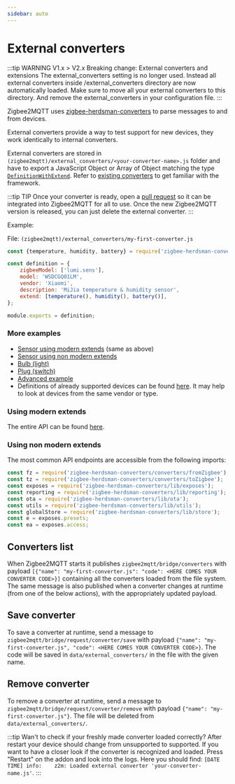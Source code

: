 ```yaml
---
sidebar: auto
---
```


# External converters

:::tip WARNING V1.x > V2.x
Breaking change:
External converters and extensions
    The external_converters setting is no longer used. Instead all external converters inside /external_converters directory are now automatically loaded. Make sure to move all your external converters to this directory. And remove the external_converters in your configuration file.
:::

Zigbee2MQTT uses [zigbee-herdsman-converters](https://github.com/Koenkk/zigbee-herdsman-converters) to parse messages to and from devices.

External converters provide a way to test support for new devices, they work identically to internal converters.

External converters are stored in `(zigbee2mqtt)/external_converters/<your-converter-name>.js` folder and have to export a JavaScript Object or Array of Object matching the type [`DefinitionWithExtend`](https://github.com/Koenkk/zigbee-herdsman-converters/blob/master/src/lib/types.ts). Refer to [existing converters](https://github.com/Koenkk/zigbee-herdsman-converters/tree/master/src/devices) to get familiar with the framework.

:::tip TIP
Once your converter is ready, open a [pull request](https://github.com/Koenkk/zigbee-herdsman-converters/pulls) so it can be integrated into Zigbee2MQTT for all to use. Once the new Zigbee2MQTT version is released, you can just delete the external converter.
:::

Example:

File: `(zigbee2mqtt)/external_converters/my-first-converter.js`

```js
const {temperature, humidity, battery} = require('zigbee-herdsman-converters/lib/modernExtend');

const definition = {
    zigbeeModel: ['lumi.sens'],
    model: 'WSDCGQ01LM',
    vendor: 'Xiaomi',
    description: 'MiJia temperature & humidity sensor',
    extend: [temperature(), humidity(), battery()],
};

module.exports = definition;
```

### More examples

- [Sensor using modern extends](https://github.com/Koenkk/zigbee2mqtt.io/blob/master/docs/externalConvertersExample/sensor_me.js) (same as above)
- [Sensor using non modern extends](https://github.com/Koenkk/zigbee2mqtt.io/blob/master/docs/externalConvertersExample/sensor.js)
- [Bulb (light)](https://github.com/Koenkk/zigbee2mqtt.io/blob/master/docs/externalConvertersExample/light.js)
- [Plug (switch)](https://github.com/Koenkk/zigbee2mqtt.io/blob/master/docs/externalConvertersExample/switch.js)
- [Advanced example](https://github.com/Koenkk/zigbee2mqtt.io/blob/master/docs/externalConvertersExample/freepad_ext.js)
- Definitions of already supported devices can be found [here](https://github.com/Koenkk/zigbee-herdsman-converters/tree/master/src/devices). It may help to look at devices from the same vendor or type.

### Using modern extends

The entire API can be found [here](https://github.com/Koenkk/zigbee-herdsman-converters/blob/master/src/lib/modernExtend.ts).

### Using non modern extends

The most common API endpoints are accessible from the following imports:

```js
const fz = require('zigbee-herdsman-converters/converters/fromZigbee');
const tz = require('zigbee-herdsman-converters/converters/toZigbee');
const exposes = require('zigbee-herdsman-converters/lib/exposes');
const reporting = require('zigbee-herdsman-converters/lib/reporting');
const ota = require('zigbee-herdsman-converters/lib/ota');
const utils = require('zigbee-herdsman-converters/lib/utils');
const globalStore = require('zigbee-herdsman-converters/lib/store');
const e = exposes.presets;
const ea = exposes.access;
```

## Converters list

When Zigbee2MQTT starts it publishes `zigbee2mqtt/bridge/converters` with payload `[{"name": "my-first-converter.js": "code": <HERE COMES YOUR CONVERTER CODE>}]` containing all the converters loaded from the file system. The same message is also published when a converter changes at runtime (from one of the below actions), with the appropriately updated payload.

## Save converter

To save a converter at runtime, send a message to `zigbee2mqtt/bridge/request/converter/save` with payload `{"name": "my-first-converter.js", "code": <HERE COMES YOUR CONVERTER CODE>}`. The code will be saved in `data/external_converters/` in the file with the given name.

## Remove converter

To remove a converter at runtime, send a message to `zigbee2mqtt/bridge/request/converter/remove` with payload `{"name": "my-first-converter.js"}`. The file will be deleted from `data/external_converters/`.

:::tip Wan't to check if your freshly made converter loaded correctly? 
After restart your device should change from unsupported to supported. 
If you want to have a closer look if the converter is recognized and loaded. 
Press "Restart" on the addon and look into the logs. 
Here you should find: `[DATE TIME] info: 	z2m: Loaded external converter 'your-converter-name.js'`.
:::

